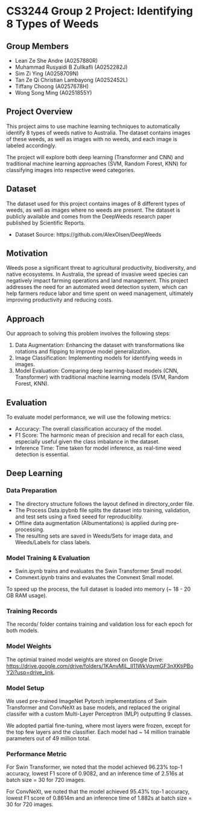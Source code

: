 # CS3244 Group 2 Project: Identifying 8 Types of Weeds

## Group Members
<ul>
  <li> Lean Ze She Andre (A0257880R) </li>
  <li> Muhammad Rusyaidi B Zullkafli (A0252282J) </li>
  <li> Sim Zi Ying (A0258709N) </li>
  <li> Tan Ze Qi Christian Lambayong (A0252452L) </li>
  <li> Tiffany Choong (A0257678H) </li>
  <li> Wong Song Ming (A0251855Y) </li>
</ul>


## Project Overview
This project aims to use machine learning techniques to automatically identify 8 types of weeds native to Australia. The dataset contains images of these weeds, as well as images with no weeds, and each image is labeled accordingly. <br>

The project will explore both deep learning (Transformer and CNN) and traditional machine learning approaches (SVM, Random Forest, KNN) for classifying images into respective weed categories.

## Dataset
The dataset used for this project contains images of 8 different types of weeds, as well as images where no weeds are present. The dataset is publicly available and comes from the DeepWeeds research paper published by Scientific Reports. <br>

<ul>
  <li> Dataset Source: https://github.com/AlexOlsen/DeepWeeds </li>
</ul>

## Motivation
Weeds pose a significant threat to agricultural productivity, biodiversity, and native ecosystems. In Australia, the spread of invasive weed species can negatively impact farming operations and land management. This project addresses the need for an automated weed detection system, which can help farmers reduce labor and time spent on weed management, ultimately improving productivity and reducing costs.

## Approach
Our approach to solving this problem involves the following steps:
<ol>
  <li> Data Augmentation: Enhancing the dataset with transformations like rotations and flipping to improve model generalization. </li>
  <li> Image Classification: Implementing models for identifying weeds in images. </li>
  <li> Model Evaluation: Comparing deep learning-based models (CNN, Transformer) with traditional machine learning models (SVM, Random Forest, KNN). </li>
</ol>

## Evaluation
To evaluate model performance, we will use the following metrics:
<ul>
  <li> Accuracy: The overall classification accuracy of the model. </li>
  <li> F1 Score: The harmonic mean of precision and recall for each class, especially useful given the class imbalance in the dataset. </li>
  <li> Inference Time: Time taken for model inference, as real-time weed detection is essential. </li>
</ul>

## Deep Learning
### Data Preparation
<ul>
  <li> The directory structure follows the layout defined in directory_order file. </li>
  <li> The Process Data.ipybnb file splits the dataset into training, validation, and test sets using a fixed seeed for reproduciblity. </li>
  <li> Offline data augmentation (Albumentations) is applied during pre-processing. </li>
  <li> The resulting sets are saved in Weeds/Sets for image data, and Weeds/Labels for class labels. </li>
</ul>

### Model Training & Evaluation
<ul>
  <li> Swin.ipynb trains and evaluates the Swin Transformer Small model. </li>
  <li> Convnext.ipynb trains and evaluates the Convnext Small model. </li>
</ul>

To speed up the process, the full dataset is loaded into memory (~ 18 - 20 GB RAM usage).

### Training Records
The records/ folder contains training and validation loss for each epoch for both models.

### Model Weights
The optimial trained model weights are stored on Google Drive: https://drive.google.com/drive/folders/1KAnvMIL_II11WkVqymGF3nXKtiPBoY2i?usp=drive_link.

### Model Setup
We used pre-trained ImageNet Pytorch implementations of Swin Transformer and ConvNeXt as base models, and replaced the original classifer with a custom Multi-Layer Perceptron (MLP) outputting 9 classes. <br>

We adopted partial fine-tuning, where most layers were frozen, except for the top few layers and the classifier. Each model had ~ 14 million trainable parameters out of 49 million total.

### Performance Metric
For Swin Transformer, we noted that the model achieved 96.23% top-1 accuracy, lowest F1 score of 0.9082, and an inference time of 2.516s at batch size = 30 for 720 images. <br>

For ConvNeXt, we noted that the model achieved 95.43% top-1 accuracy, lowest F1 score of 0.8614m and an inference time of 1.882s at batch size = 30 for 720 images.

